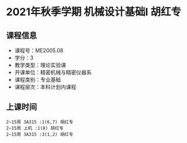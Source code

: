 # 2021年秋季学期 机械设计基础I 胡红专






## 课程信息

- 课程号：ME2005.08
- 学分：3
- 教学类型：理论实验课
- 开课单位：精密机械与精密仪器系
- 课程类别：专业基础
- 课程层次：本科计划内课程

## 上课时间

```
2~15周 3A315 :1(6,7) 胡红专
2~15周 上机 :1(8) 胡红专
2~15周 3A315 :3(1,2) 胡红专
```

